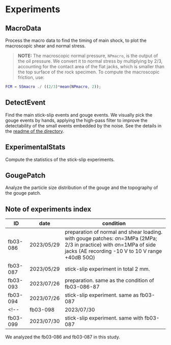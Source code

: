 # Experiments

## MacroData
Process the macro data to find the timing of main shock, to plot the macroscopic shear and normal stress.

> **NOTE:** The macroscopic normal pressure, `NPmacro`, is the output of the oil pressure. We convert it to normal stress by multiplying by 2/3, accounting for the contact area of the flat jacks, which is smaller than the top surface of the rock specimen. To compute the macroscopic friction, use:
```matlab
FCM = SSmacro ./ ((2/3)*mean(NPmacro, 2));
```
## DetectEvent
Find the main stick-slip events and gouge events. We visually pick the gouge events by hands, applying the high-pass filter to improve the detectability of the small events embedded by the noise. See the details in the [readme of the directory](DetectEvent).

## ExperimentalStats
Compute the statistics of the stick-slip experiments.

## GougePatch
Analyze the particle size distribution of the gouge and the topography of the gouge patch. 

## Note of experiments index

| ID | date | condition | 
| --- | --- | --- | 
| fb03-086 | 2023/05/29 | preparation of normal and shear loading.  with gouge patches: σn=3MPa (2MPa; 2/3 in practice) with σn=1MPa of side jacks (AE recording -10 V to 10 V range +40dB 50Ω)| 
| fb03-087 | 2023/05/29  | stick-slip experiment in total 2 mm. | 
| fb03-093 | 2023/07/26  | preparation. same as the condition of fb03-086-87 | 
| fb03-094 | 2023/07/26  | stick-slip experiment. same as fb03-087 | 
<!-- | fb03-098 | 2023/07/30  | preparation of normal and shear loading. No gouge patches. same stress with fb03-087. | 
| fb03-099 |  2023/07/30 | stick-slip experiment. same with fb03-087 |  -->

We analyzed the fb03-086 and fb03-087 in this study. 